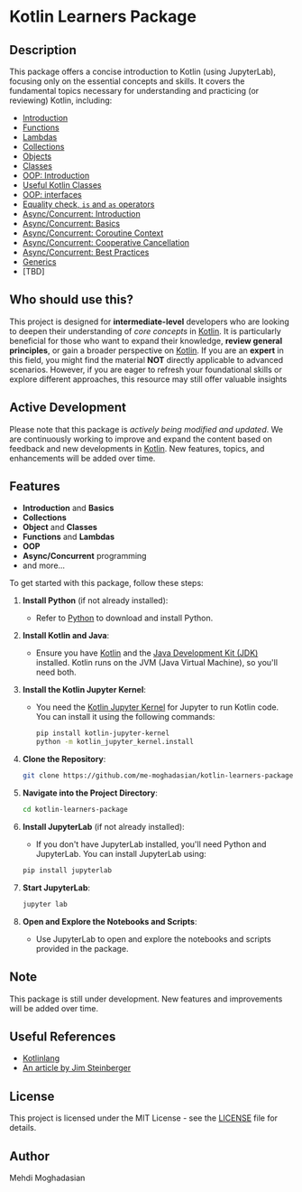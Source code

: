 # Kotlin Learners Package

## Description

This package offers a concise introduction to Kotlin (using JupyterLab), focusing only on the essential concepts and skills. It covers the fundamental topics necessary for understanding and practicing (or reviewing) Kotlin, including:

- [Introduction](01-intro.ipynb)
- [Functions](02-functions.ipynb)
- [Lambdas](03-lambdas.ipynb)
- [Collections](04-collections.ipynb)
- [Objects](05-objects.ipynb)
- [Classes](06-classes.ipynb)
- [OOP: Introduction](07-oop-intro.ipynb)
- [Useful Kotlin Classes](08-useful-classes.ipynb)
- [OOP: interfaces](09-oop-interfaces.ipynb)
- [Equality check, `is` and `as` operators](10-equal-is-as.ipynb)
- [Async/Concurrent: Introduction](11-async-concurrent-intro.ipynb)
- [Async/Concurrent: Basics](12-async-concurrent-basics.ipynb)
- [Async/Concurrent: Coroutine Context](13-async-concurrent-context.ipynb)
- [Async/Concurrent: Cooperative Cancellation](14-async-concurrent-cancellation.ipynb)
- [Async/Concurrent: Best Practices](15-async-concurrent-best.ipynb)
- [Generics](16-generics-intro.ipynb)
- [TBD]



## Who should use this?

This project is designed for **intermediate-level** developers who are looking to deepen their understanding of *core concepts* in [Kotlin](https://kotlinlang.org/). It is particularly beneficial for those who want to expand their knowledge, **review general principles**, or gain a broader perspective on [Kotlin](https://kotlinlang.org/). If you are an **expert** in this field, you might find the material **NOT** directly applicable to advanced scenarios. However, if you are eager to refresh your foundational skills or explore different approaches, this resource may still offer valuable insights

## Active Development

Please note that this package is *actively being modified and updated*. We are continuously working to improve and expand the content based on feedback and new developments in [Kotlin](https://kotlinlang.org/). New features, topics, and enhancements will be added over time.

## Features

- **Introduction** and **Basics**
- **Collections**
- **Object** and **Classes**
- **Functions** and **Lambdas**
- **OOP**
- **Async/Concurrent** programming
- and more...

To get started with this package, follow these steps:

1. **Install Python** (if not already installed):
   - Refer to [Python](https://www.python.org/downloads/) to download and install Python.
      
2. **Install Kotlin and Java**:
   - Ensure you have [Kotlin](https://kotlinlang.org/docs/command-line.html) and the [Java Development Kit (JDK)](https://www.oracle.com/java/technologies/javase-jdk11-downloads.html) installed. Kotlin runs on the JVM (Java Virtual Machine), so you'll need both.

3. **Install the Kotlin Jupyter Kernel**:
   - You need the [Kotlin Jupyter Kernel](https://github.com/Kotlin/kotlin-jupyter) for Jupyter to run Kotlin code. You can install it using the following commands:
     ```bash
     pip install kotlin-jupyter-kernel
     python -m kotlin_jupyter_kernel.install
     ```

4. **Clone the Repository**:
    ```bash
    git clone https://github.com/me-moghadasian/kotlin-learners-package.git
    ```

5. **Navigate into the Project Directory**:
    ```bash
    cd kotlin-learners-package
    ```

6. **Install JupyterLab** (if not already installed):
   - If you don't have JupyterLab installed, you'll need Python and JupyterLab. You can install JupyterLab using:
    ```bash
    pip install jupyterlab
    ```

7. **Start JupyterLab**:
    ```bash
    jupyter lab
    ```

8. **Open and Explore the Notebooks and Scripts**:
   - Use JupyterLab to open and explore the notebooks and scripts provided in the package.

## Note

This package is still under development. New features and improvements will be added over time.

## Useful References

 - [Kotlinlang](https://kotlinlang.org/docs/home.html)
 - [An article by Jim Steinberger](https://www.baeldung.com/kotlin/coroutines-runblocking-coroutinescope)

## License

This project is licensed under the MIT License - see the [LICENSE](LICENSE) file for details.

## Author

Mehdi Moghadasian
